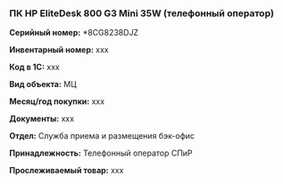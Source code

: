 ### ПК HP EliteDesk 800 G3 Mini 35W (телефонный оператор)  </br>

**Серийный номер:** *8CG8238DJZ </br>

**Инвентарный номер:** xxx </br>

**Код в 1С:** xxx </br> 

**Вид объекта:** МЦ

**Месяц/год покупки:** xxx </br>

**Документы:** xxx </br>

**Отдел:** Служба приема и размещения бэк-офис  </br>

**Принадлежность:** Телефонный оператор СПиР </br>

**Прослеживаемый товар:** xxx
